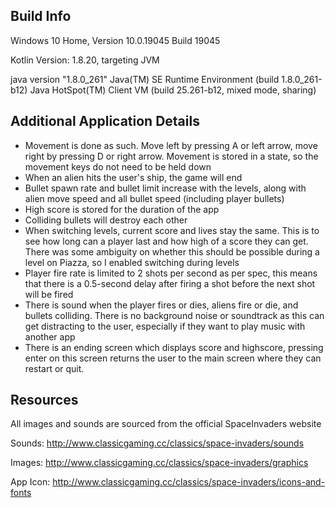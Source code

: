 
## Build Info

Windows 10 Home, Version 10.0.19045 Build 19045

Kotlin Version: 1.8.20, targeting JVM

java version "1.8.0_261"
Java(TM) SE Runtime Environment (build 1.8.0_261-b12)
Java HotSpot(TM) Client VM (build 25.261-b12, mixed mode, sharing)


## Additional Application Details
- Movement is done as such. Move left by pressing A or left arrow, move right by pressing D or right arrow. Movement is stored in a state, so the movement keys do not need to be held down
- When an alien hits the user's ship, the game will end
- Bullet spawn rate and bullet limit increase with the levels, along with alien move speed and all bullet speed (including player bullets)
- High score is stored for the duration of the app
- Colliding bullets will destroy each other
- When switching levels, current score and lives stay the same. This is to see how long can a player last and how high of a score they can get. There was some ambiguity on whether this should be possible during a level on Piazza, so I enabled switching during levels
- Player fire rate is limited to 2 shots per second as per spec, this means that there is a 0.5-second delay after firing a shot before the next shot will be fired
- There is sound when the player fires or dies, aliens fire or die, and bullets colliding. There is no background noise or soundtrack as this can get distracting to the user, especially if they want to play music with another app
- There is an ending screen which displays score and highscore, pressing enter on this screen returns the user to the main screen where they can restart or quit.


## Resources

All images and sounds are sourced from the official SpaceInvaders website

Sounds: http://www.classicgaming.cc/classics/space-invaders/sounds

Images: http://www.classicgaming.cc/classics/space-invaders/graphics

App Icon: http://www.classicgaming.cc/classics/space-invaders/icons-and-fonts


